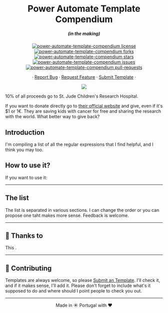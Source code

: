 <h1 align="center">
  Power Automate Template Compendium
</h1>
<h5 align="center">(in the making)</h5>

<p align="center">
<a href="https://github.com/manueltgomes/power-automate-template-compendium/blob/master/LICENSE" target="blank">
<img src="https://img.shields.io/github/license/manueltgomes/power-automate-template-compendium?style=flat-square" alt="power-automate-template-compendium license" />
</a>
<a href="https://github.com/manueltgomes/power-automate-template-compendium/fork" target="blank">
<img src="https://img.shields.io/github/forks/manueltgomes/power-automate-template-compendium?style=flat-square" alt="power-automate-template-compendium forks"/>
</a>
<a href="https://github.com/manueltgomes/power-automate-template-compendium/stargazers" target="blank">
<img src="https://img.shields.io/github/stars/manueltgomes/power-automate-template-compendium?style=flat-square" alt="power-automate-template-compendium stars"/>
</a>
<a href="https://github.com/manueltgomes/power-automate-template-compendium/issues" target="blank">
<img src="https://img.shields.io/github/issues/manueltgomes/power-automate-template-compendium?style=flat-square" alt="power-automate-template-compendium issues"/>
</a>
<a href="https://github.com/manueltgomes/power-automate-template-compendium/pulls" target="blank">
<img src="https://img.shields.io/github/issues-pr/manueltgomes/power-automate-template-compendium?style=flat-square" alt="power-automate-template-compendium pull-requests"/>
</a>
</p>

<p align="center">
    ·
    <a href="https://github.com/manueltgomes/power-automate-template-compendium/issues/new/choose">Report Bug</a>
    ·
    <a href="https://github.com/manueltgomes/power-automate-template-compendium/issues/new/choose">Request Feature</a>
    ·
    <a href="https://github.com/manueltgomes/power-automate-template-compendium/issues/new/choose">Submit Template</a>
    ·
</p>

<p align="center"><a href="https://www.buymeacoffee.com/manueltgomes"><img src="https://img.buymeacoffee.com/button-api/?text=Buy me a coffee&emoji=&slug=manueltgomes&button_colour=FFDD00&font_colour=000000&font_family=Cookie&outline_colour=000000&coffee_colour=ffffff"></a></p>
<p aligh="center">10% of all proceeds go to St. Jude Children's Research Hospital.</p>
<p aligh="center">If you want to donate directly go to <a href="https://www.stjude.org/donate/donate-to-st-jude.html?sc_icid=home-btn-donate-now">their official website</a> and give, even if it's $1 or 1€. They are saving kids with cancer for free and sharing the research with the world. What better way to give back?
</p>

## Introduction

I'm compiling a list of all the regular expressions that I find helpful, and I think you may too.

## How to use it?

If you want to use it:


---

## The list

The list is separated in various sections. I can change the order or you can propose one taht makes more sense. Feedback is welcome.





---

## 🙏 Thanks to

This .

---

## 💪 Contributing

Templates are always welcome, so please <a href="https://github.com/manueltgomes/power-automate-template-compendium/issues/new/choose">Submit an Template</a>. I'll check it, and if it makes sense, I'll add it. Please don't forget to include what's it supposed to do and where should I point people to check you out.

<hr>
<p align="center">
Made in ☀️ Portugal with ❤️
</p>
